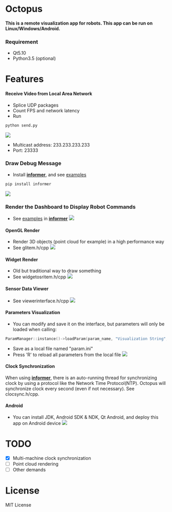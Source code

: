 # Octopus

**This is a remote visualization app for robots.  This app can be run on Linux/Windows/Android.**

### Requirement

* Qt5.10
* Python3.5 (optional)

# Features

#### Receive Video from Local Area Network

* Splice UDP packages
* Count FPS and network latency
* Run
```bash
python send.py
```
![](./doc/camera.png)
* Multicast address: 233.233.233.233
* Port: 23333

### Draw Debug Message
* Install **[informer](https://github.com/IamWangYunKai/informer)**, and see [examples](https://github.com/IamWangYunKai/informer/tree/master/examples)
```bash
pip install informer
```
![](./doc/debug.png)

### Render the Dashboard to Display Robot Commands
* See [examples](https://github.com/IamWangYunKai/informer/tree/master/examples) in **[informer](https://github.com/IamWangYunKai/informer)**
![](./doc/dashboard.png)

#### OpenGL Render
* Render 3D objects (point cloud for example) in a high performance way
* See glitem.h/cpp
![](./doc/opengl.png)

#### Widget Render
* Old but traditional way to draw something
* See widgetosritem.h/cpp
![](./doc/widget.png)

#### Sensor Data Viewer
* See viewerinterface.h/cpp
![](./doc/viewer.png)

#### Parameters Visualization
* You can modify and save it on the interface, but parameters will only be loaded when calling:
```c++
ParamManager::instance()->loadParam(param_name, "Visualization String", value);
```
* Save as a local file named "param.ini"
* Press 'R' to reload all parameters from the local file
![](./doc/settings.png)

#### Clock Synchronization
When using **[informer](https://github.com/IamWangYunKai/informer)**, there is an auto-running thread for synchronizing clock by using a protocol like the Network Time Protocol(NTP). Octopus will synchronize clock every second (even if not necessary). See clocsync.h/cpp.

#### Android
* You can install JDK, Android SDK & NDK, Qt Android, and deploy this app on Android device
![](./doc/android.png)

# TODO
- [x] Multi-machine clock synchronization
- [ ] Point cloud rendering
- [ ] Other demands

# License
MIT License